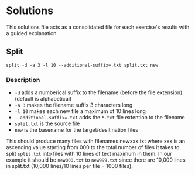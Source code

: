 # Solutions

This solutions file acts as a consolidated file for each exercise's results with a guided explanation.

## Split

```:bash
split -d -a 3 -l 10 --additional-suffix=.txt split.txt new
```

### Description
- ```-d``` adds a numberical suffix to the filename (before the file extension) (default is alphabetical)
- ```-a 3``` makes the filename suffix 3 characters long
- ```-l 10``` makes each new file a maximum of 10 lines long
- ```--additional-suffix=.txt``` adds the ```*.txt``` file extention to the filename
- ```split.txt``` is the source file
- ```new``` is the basename for the target/desitination files

This should produce many files with filenames newxxx.txt where xxx is an ascending value starting from 000 to the total number of files it takes to split ```split.txt``` into files with 10 lines of text maximum in them.  In our example it should be ```new000.txt``` to ```new999.txt``` since there are 10,000 lines in split.txt (10,000 lines/10 lines per file = 1000 files).